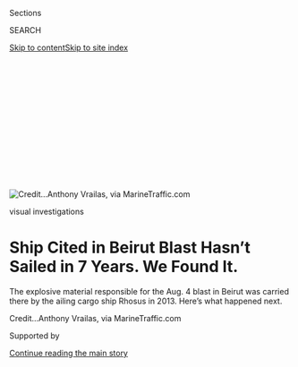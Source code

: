 <div id="app">

<div>

<div>

<div>

<div class="NYTAppHideMasthead css-ikk3s8 e1suatyy0">

<div class="section css-133zg39 e1suatyy2">

<div class="css-eph4ug er09x8g0">

<div class="css-6n7j50">

</div>

<span class="css-1dv1kvn">Sections</span>

<div class="css-10488qs">

<span class="css-1dv1kvn">SEARCH</span>

</div>

[Skip to content](#site-content)[Skip to site index](#site-index)

</div>

<div class="css-10698na e1huz5gh0">

</div>

</div>

</div>

</div>

<div data-aria-hidden="false">

<div id="site-content" role="main">

<div>

<div class="css-1aor85t" style="opacity:0.000000001;z-index:-1;visibility:hidden">

<div class="css-1hqnpie">

<div class="css-epjblv">

<span class="css-17xtcya">[Middle
East](/section/world/middleeast)</span><span class="css-x15j1o">|</span><span class="css-fwqvlz">Ship
Cited in Beirut Blast Hasn’t Sailed in 7 Years. We Found It.</span>

</div>

<div class="css-k008qs">

<div class="css-1iwv8en">

<span class="css-18z7m18"></span>

<div>

</div>

</div>

<span class="css-1n6z4y">https://nyti.ms/3a4TFgo</span>

<div class="css-1705lsu">

<div class="css-4xjgmj">

<div class="css-4skfbu" role="toolbar" data-aria-label="Social Media Share buttons, Save button, and Comments Panel with current comment count" data-testid="share-tools">

  - 
  - 
  - 
  - 
    
    <div class="css-6n7j50">
    
    </div>

  - 

</div>

</div>

</div>

</div>

</div>

</div>

<div id="NYT_TOP_BANNER_REGION" class="css-11qgg8s">

</div>

<div id="fullBleedHeaderContent">

<div class="css-9fsmc8">

![<span class="css-cnj6d5 e1z0qqy90" itemprop="copyrightHolder"><span class="css-1ly73wi e1tej78p0">Credit...</span><span><span>Anthony
Vrailas, via
MarineTraffic.com</span></span></span>](https://static01.nyt.com/images/2020/08/06/video/beirut-ship-a/beirut-ship-a-articleLarge.jpg?quality=75&auto=webp&disable=upscale)

</div>

<div class="css-1pumfk">

visual investigations

<div class="css-1vkm6nb ehdk2mb0">

# Ship Cited in Beirut Blast Hasn’t Sailed in 7 Years. We Found It.

</div>

The explosive material responsible for the Aug. 4 blast in Beirut was
carried there by the ailing cargo ship Rhosus in 2013. Here’s what
happened next.

</div>

<div class="css-nwzfg5 e1gnum310">

<span class="css-1f9pvn2 middleeast"></span><span class="css-cnj6d5 e1z0qqy90" itemprop="copyrightHolder"><span class="css-1ly73wi e1tej78p0">Credit...</span><span><span>Anthony
Vrailas, via MarineTraffic.com</span></span></span>

</div>

<div id="sponsor-wrapper" class="css-1hyfx7x">

<div id="sponsor-slug" class="css-19vbshk">

Supported by

</div>

[Continue reading the main story](#after-sponsor)

<div id="sponsor" class="ad sponsor-wrapper" style="text-align:center;height:100%;display:block">

</div>

<div id="after-sponsor">

</div>

</div>

<div class="css-1wx1auc e1gnum311">

<div class="css-18e8msd">

<div class="css-vp77d3 epjyd6m0">

<div class="css-1baulvz">

By [<span class="css-1baulvz last-byline" itemprop="name">Christoph
Koettl</span>](https://www.nytimes.com/by/christoph-koettl)

Videos by [<span class="css-1baulvz last-byline" itemprop="name">Drew
Jordan</span>](https://www.nytimes.com/by/drew-jordan)

</div>

</div>

  - 
    
    <div class="css-ld3wwf e16638kd2">
    
    Published Aug. 7, 2020Updated Aug. 8, 2020,
    <span class="css-epvm6">11:44 a.m. ET</span>
    
    </div>

  - 
    
    <div class="css-4xjgmj">
    
    <div class="css-pvvomx" role="toolbar" data-aria-label="Social Media Share buttons, Save button, and Comments Panel with current comment count" data-testid="share-tools">
    
      - 
      - 
      - 
      - 
        
        <div class="css-6n7j50">
        
        </div>
    
      - 
    
    </div>
    
    </div>

</div>

</div>

</div>

<div class="section meteredContent css-1r7ky0e" name="articleBody" itemprop="articleBody">

<div class="css-1fanzo5 StoryBodyCompanionColumn">

<div class="css-53u6y8">

On Nov. 21, 2013, at 11:27 a.m., a leaky ship arrived in Beirut’s port.
It never left, and its volatile cargo would lead to tragedy in the city
almost seven years later. The Rhosus was loaded with 2,750 tons of
ammonium nitrate, which is believed to have [blown up most of the
port](https://www.nytimes.com/2020/08/05/video/beirut-explosion-footage.html)
and damaged large parts of the city when it ignited in a warehouse on
Aug. 4.

</div>

</div>

<div>

</div>

<div class="css-1fanzo5 StoryBodyCompanionColumn">

<div class="css-53u6y8">

The former captain of the ship, Boris Prokoshev, told The New York Times
that he heard from other sailors that the Rhosus sank [in 2015
or 2016](https://www.nytimes.com/2020/08/05/world/middleeast/beirut-explosion-ship.html).
This time frame turned out to be incorrect. Using satellite imagery
analysis and ship tracking data, our Visual Investigations unit went
back in time to follow the ship that brought the disastrous cargo to
Beirut. We found its exact location, where it remains hidden a short
distance from Beirut’s ground zero.

The timeline and location of the Rhosus in Beirut gained new relevance
on Friday as Lebanon’s president, Michael Aoun,
[said](https://www.nytimes.com/reuters/2020/08/07/world/middleeast/07reuters-lebanon-security-blast-president.html)
that an investigation into the incident will also focus on how the
explosive materials entered and were stored in the area.

</div>

</div>

<div class="css-1fanzo5 StoryBodyCompanionColumn">

<div class="css-53u6y8">

## Final Voyage

The Rhosus left for its last journey from Batumi, Georgia, in September
2013. Its cargo was destined for Mozambique, but the captain was ordered
to make an unscheduled stop in Beirut to take on additional freight.
Captain Prokoshev said they needed to make extra cash to pay for their
passage through the Suez Canal. Lawyers for the ship’s creditors said
the additional cargo was supposed to be transported to Jordan.

</div>

</div>

![<span class="css-16f3y1r e13ogyst0">Approximate path of the cargo ship
Rhosus in November 2013. Ship path data:
MarineTraffic.com</span>](https://static01.nyt.com/images/2020/08/06/autossell/01_GFX-SHIP-PATH_v3/01_GFX-SHIP-PATH_v3-videoSixteenByNineJumbo1600.jpg)

<div class="css-1fanzo5 StoryBodyCompanionColumn">

<div class="css-53u6y8">

## Seizure

In Beirut, port authorities impounded the 27-year-old ship after they
found multiple deficiencies, according to a maritime news
[article](https://www.fleetmon.com/maritime-news/2014/4194/crew-kept-hostages-floating-bomb-mv-rhosus-beirut/)
from 2014. The captain and some of his crew [were
ordered](https://www.nytimes.com/2020/08/05/world/middleeast/beirut-explosion-ship.html)
to stay on board.

A photo from 2014 shows him with some of the 2,750 bags of [ammonium
nitrate](https://www.nytimes.com/2020/08/05/world/middleeast/beirut-explosion-ammonium-nitrate.html)
in the port. These bags match the bags photographed later at the
warehouse that eventually blew up, [posted by a Lebanese journalist on
Twitter](https://twitter.com/DimaSadek/status/1291486030458224640) after
the incident. The warehouse pictures also show the name of the company:
Rustavi Azot L.L.C. of Georgia, which is also listed on the 2013
shipping documents for the voyage.

</div>

</div>

![<span class="css-16f3y1r e13ogyst0">Reuters/Boris Musinchak/Dima
Sadek, via
Twitter.</span>](https://static01.nyt.com/images/2020/07/08/multimedia/beirut-ship-d-image/beirut-ship-d-image-videoSixteenByNineJumbo1600.jpg)

<div class="css-1fanzo5 StoryBodyCompanionColumn">

<div class="css-53u6y8">

The ship’s transponder sent its last position on Aug. 7, 2014, the same
month the crew was released.

</div>

</div>

<div class="css-1fanzo5 StoryBodyCompanionColumn">

<div class="css-53u6y8">

## Abandoned

The Rhosus was left abandoned, and Lebanese authorities transferred its
cargo to a warehouse in the port. In 2015, the ship was moved 1,000 feet
up the pier where it remained for about three years. Satellite images
show a ship matching the dimensions of the Rhosus, with open cargo bays,
indicating it is empty.

It can also be seen in the background of [a picture posted on Twitter in
March 2016](https://archive.vn/6xqjc), clearly recognizable through the
yellowish color of the ship’s bridge.

</div>

</div>

<div class="css-79elbk" data-testid="photoviewer-wrapper">

<div class="css-z3e15g" data-testid="photoviewer-wrapper-hidden">

</div>

<div class="css-1a48zt4 ehw59r15" data-testid="photoviewer-children">

![<span class="css-16f3y1r e13ogyst0" data-aria-hidden="true">Top: The
Rhosus in Beirut’s port in 2017. Bottom: The same ship in 2010 off the
coast of
Istanbul.</span><span class="css-cnj6d5 e1z0qqy90" itemprop="copyrightHolder"><span class="css-1ly73wi e1tej78p0">Credit...</span><span>Top:
Maxar Technologies, via Google Earth. Bottom:
Hasenpusch/DPA/Picture-Alliance, via Associated
Press.</span></span>](https://static01.nyt.com/images/2020/08/07/video/beirut-ship-c-pic/beirut-ship-c-pic-articleLarge.jpg?quality=75&auto=webp&disable=upscale)

</div>

</div>

<div class="css-1fanzo5 StoryBodyCompanionColumn">

<div class="css-53u6y8">

## Disrepair

The Rhosus was leaking badly and began sinking in February 2018. Within
days, the ship was fully submerged. Stephen Wood, a satellite image
expert at space technology company Maxar, analyzed an image from Feb.
18, 2018, for The Times. He used multi-spectral imagery that can
penetrate water and better reveal submerged objects and features. The
resulting image shows the ship in great detail, despite being
underwater.

</div>

</div>

<div class="css-79elbk" data-testid="photoviewer-wrapper">

<div class="css-z3e15g" data-testid="photoviewer-wrapper-hidden">

</div>

<div class="css-1a48zt4 ehw59r15" data-testid="photoviewer-children">

<div class="css-1xdhyk6 erfvjey0">

<span class="css-1ly73wi e1tej78p0">Image</span>

<div class="css-zjzyr8">

<div data-testid="lazyimage-container" style="height:247.46666666666667px">

</div>

</div>

</div>

<span class="css-16f3y1r e13ogyst0" data-aria-hidden="true">The Rhosus
sank between Feb. 16 and 18, 2018. Image date: Feb. 18,
2018.</span><span class="css-cnj6d5 e1z0qqy90" itemprop="copyrightHolder"><span class="css-1ly73wi e1tej78p0">Credit...</span><span>Maxar
Technologies</span></span>

</div>

</div>

<div class="css-1fanzo5 StoryBodyCompanionColumn">

<div class="css-53u6y8">

## Forgotten

Authorities never removed the shipwreck on the northern edge of the
port, where it did not seem to obstruct ship traffic. The Rhosus
remained out of sight and forgotten until now. So was its explosive
cargo, stored a mere 1,500 feet away in a warehouse. On Aug. 4, a fire
ignited the ammonium nitrate, killing more than 150 and injuring
thousands.

</div>

</div>

![](https://static01.nyt.com/images/2020/08/06/autossell/01_SHIP_BLAST_PROXIMITY_v1/01_SHIP_BLAST_PROXIMITY_v1-videoSixteenByNineJumbo1600.jpg)

<div class="css-1fanzo5 StoryBodyCompanionColumn">

<div class="css-53u6y8">

Lebanon’s president said that multiple administrations since 2013
received warnings about the materials from the Rhosus. An investigation
is ongoing and 20 port officials have been detained.

Evan Hill, Stella Cooper, Christiaan Triebert, Declan Walsh and Andrew
Higgins contributed reporting. David Botti contributed production.

</div>

</div>

</div>

<div>

</div>

<div>

</div>

<div>

</div>

<div>

<div id="bottom-wrapper" class="css-1ede5it">

<div id="bottom-slug" class="css-l9onyx">

Advertisement

</div>

[Continue reading the main story](#after-bottom)

<div id="bottom" class="ad bottom-wrapper" style="text-align:center;height:100%;display:block;min-height:90px">

</div>

<div id="after-bottom">

</div>

</div>

</div>

</div>

</div>

## Site Index

<div>

</div>

## Site Information Navigation

  - [© <span>2020</span> <span>The New York Times
    Company</span>](https://help.nytimes.com/hc/en-us/articles/115014792127-Copyright-notice)

<!-- end list -->

  - [NYTCo](https://www.nytco.com/)
  - [Contact
    Us](https://help.nytimes.com/hc/en-us/articles/115015385887-Contact-Us)
  - [Work with us](https://www.nytco.com/careers/)
  - [Advertise](https://nytmediakit.com/)
  - [T Brand Studio](http://www.tbrandstudio.com/)
  - [Your Ad
    Choices](https://www.nytimes.com/privacy/cookie-policy#how-do-i-manage-trackers)
  - [Privacy](https://www.nytimes.com/privacy)
  - [Terms of
    Service](https://help.nytimes.com/hc/en-us/articles/115014893428-Terms-of-service)
  - [Terms of
    Sale](https://help.nytimes.com/hc/en-us/articles/115014893968-Terms-of-sale)
  - [Site Map](https://spiderbites.nytimes.com)
  - [Help](https://help.nytimes.com/hc/en-us)
  - [Subscriptions](https://www.nytimes.com/subscription?campaignId=37WXW)

</div>

</div>

</div>

</div>
